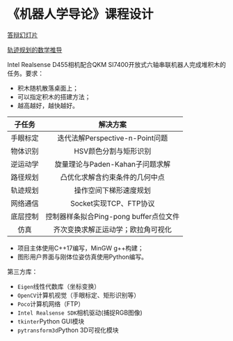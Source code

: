 # 《机器人学导论》课程设计

[答辩幻灯片](./share/docs/latex/slide/slide.pdf)

[轨迹规划的数学推导](./share/docs/latex/theoretical-derivations/trajectory-planning.pdf)

Intel Realsense D455相机配合QKM SI7400开放式六轴串联机器人完成堆积木的任务。要求：

- 积木随机散落桌面上；
- 可以指定积木的搭建方法；
- 越高越好，越快越好。

|子任务| 解决方案|
|:------:|:------:|
|手眼标定|迭代法解Perspective-n-Point问题|
|物体识别|HSV颜色分割与矩形识别|
|逆运动学|旋量理论与Paden-Kahan子问题求解|
|路径规划|凸优化求解含约束条件的几何中点|
|轨迹规划|操作空间下梯形速度规划|
|网络通信|Socket实现TCP、FTP协议|
|底层控制|控制器样条拟合Ping-pong buffer点位文件|
|仿真|齐次变换求解正运动学；欧拉角可视化|

- 项目主体使用C++17编写，MinGW g++构建；
- 图形用户界面与刚体位姿仿真使用Python编写。

第三方库：

- `Eigen`线性代数库（坐标变换）
- `OpenCV`计算机视觉（手眼标定、矩形识别等）
- `Poco`计算机网络（FTP）
- `Intel Realsense SDK`相机驱动(捕捉RGB图像)
- `tkinter`Python GUI模块
- `pytransform3d`Python 3D可视化模块
